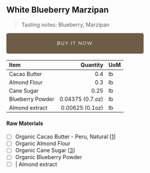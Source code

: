 ## White Blueberry Marzipan 
> Tasting notes: Blueberry, Marzipan

[![Buy Now](/assets/images/buy-now.png "Buy Now")](https://shop.osocra.com/collections/bars/products/22011513)

| Item | Quantity | UoM  |
| :---     | ---:    | :--- |
| Cacao Butter   | 0.4    | lb    |
| Almond Flour     | 0.3      | lb      |
| Cane Sugar    | 0.25      | lb      |
| Blueberry Powder    | 0.04375 (0.7.oz)      | lb      |
| Almond extract    | 0.00625 (0.1oz)    | lb      |


#### Raw Materials
- [ ] Organic Cacao Butter - Peru, Natural [[1](/vendors)]
- [ ] Organic Almond Flour 
- [ ] Organic Cane Sugar [[3](/vendors)]
- [ ] Organic Blueberry Powder
- [ ] | Almond extract
